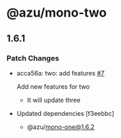 # @azu/mono-two

## 1.6.1
### Patch Changes

- acca56a: two: add features [#7](https://github.com/azu/monorepo-release-changesets/pull/7)
  
  Add new features for two
  
  - It will update three
- Updated dependencies [f3eebbc]
  - @azu/mono-one@1.6.2
